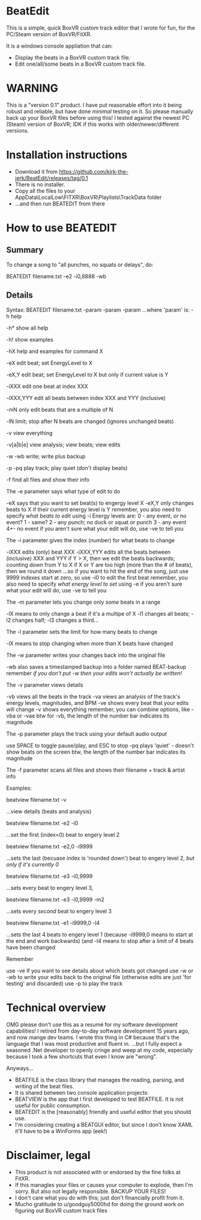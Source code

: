 # BeatEdit

This is a simple, quick BoxVR custom track editor that I wrote for fun,
for the PC/Steam version of BoxVR/FitXR.

It is a windows console appliation that can:
- Display the beats in a BoxVR custom track file.
- Edit one/all/some beats in a BoxVR custom track file.

WARNING
=======
This is a "version 0.1" product.  I have put reasonable effort into it being robust and
reliable, but have done *minimal* testing on it.
So please manually back up your BoxVR files before using this!
I tested against the newest PC (Steam) version of BoxVR; IDK if this works with
older/newer/different versions.

Installation instructions
=========================
- Download it from https://github.com/kirk-the-jerk/BeatEdit/releases/tag/0.1
- There is no installer.
- Copy all the files to your AppData\LocalLow\FITXR\BoxVR\Playlists\TrackData folder
- ...and then run BEATEDIT from there

How to use BEATEDIT
===================

Summary
-------
To change a song to "all punches, no squats or delays", do:

   BEATEDIT filename.txt -e2 -i0,8888 -wb


Details
-------

Syntax:  BEATEDIT filename.txt -param -param -param
...where 'param' is:
   -h        help
   
   -h*       show all help
   
   -h!       show examples
   
   -hX       help and examples for command X
   
   -eX       edit beat; set EnergyLevel to X
   
   -eX,Y     edit beat; set EnergyLevel to X but only if current value is Y
   
   -iXXX     edit one beat at index XXX
   
   -iXXX,YYY edit all beats between index XXX and YYY (inclusive)
   
   -mN       only edit beats that are a multiple of N
   
   -lN       limit; stop after N beats are changed (ignores unchanged beats)
   
   -v        view everything
   
   -v[a|b|e] view analysis; view beats; view edits
   
   -w -wb    write; write plus backup
   
   -p -pq    play track; play quiet (don't display beats)
   
   -f        find all files and show their info
   

The -e parameter says what type of edit to do

   -eX says that you want to set beat(s) to engergy level X
   -eX,Y only changes beats to X if their current energy level is Y
   remember, you also need to specify *what beats to edit* using -i
   Energy levels are:
     0 - any event, or no event?
     1 - same?
     2 - any punch; no duck or squat or punch
     3 - any event
     4+- no event
   if you aren't sure what your edit will do, use -ve to tell you

The -i parameter gives the index (number) for what beats to change

   -iXXX edits (only) beat XXX
   -iXXX,YYY edits all the beats between (inclusive) XXX and YYY
   if Y > X, then we edit the beats backwards; counting down from Y to X
   if X or Y are too high (more than the # of beats), then we round it down
   ...so if you want to hit the end of the song, just use 9999
   indexes start at zero, so use -i0 to edit the first beat
   remember, you also need to specify *what energy level to set* using -e
   if you aren't sure what your edit will do, use -ve to tell you

The -m parameter lets you change only *some* beats in a range

   -lX means to only change a beat if it's a multipe of X
   -l1 changes all beats; -l2 changes half; -l3 changes a third...

The -l parameter sets the limit for how many beats to change

   -lX means to stop changing when more than X beats have changed

The -w parameter  writes your changes back into the original file

   -wb also saves a timestamped backup into a folder named BEAT-backup
   remember *if you don't put -w then your edits won't actually be written!*

The -v parameter views details

   -vb views all the beats in the track
   -va views an analysis of the track's energy levels, magnitudes, and BPM
   -ve shows every beat that your edits will change
   -v  shows everything
   remember, you can combine options, like -vba or -vae
   btw for -vb, the length of the number bar indicates its magnitude

The -p parameter plays the track using your default audio output

   use SPACE to toggle pause/play, and ESC to stop
   -pq plays 'quiet' - doesn't show beats on the screen
   btw, the length of the number bar indicates its magnitude

The -f parameter scans all files and shows their filename + track & artist info

Examples:

beatview filename.txt -v

...view details (beats and analysis)


beatview filename.txt -e2 -i0

...set the first (index=0) beat to engery level 2


beatview filename.txt -e2,0 -i9999

...sets the last (becuase index is 'rounded down') beat to engery level 2,
*but only if it's currently 0*


beatview filename.txt -e3 -i0,9999

...sets every beat to engery level 3,


beatview filename.txt -e3 -i0,9999 -m2

...sets every *second* beat to engery level 3


beatview filename.txt -e1 -i9999,0 -l4

...sets the last 4 beats to engery level 1
   (because -i9999,0 means to start at the end and work backwards)
   (and -l4 means to stop after a limit of 4 beats have been changed


Remember

   use -ve if you want to see details about which beats got changed
   use -w or -wb to write your edits back to the original file
     (otherwise edits are just 'for testing' and discarded)
   use -p to play the track

Technical overview
==================
OMG please don't use this as a resumé for my software development capabilities!
I retired from day-to-day software development 15 years ago, and now mange dev teams.
I wrote this thing in C# because that's the language that I was most productive and fluent in.
...but I fully expect a seasoned .Net developer to openly cringe and weep at my code, especially
   because I took a few shortcuts that even I know are "wrong".

Anyways...
- BEATFILE is the class library that manages the reading, parsing, and writing of the beat files.
- It is shared between two console application projects:
- BEATVIEW is the app that I first developed to test BEATFILE.  It is not useful for public consumption.
- BEATEDIT is the [reasonably] friendly and useful editor that you should use.
- I'm considering creating a BEATGUI editor, but since I don't know XAML it'll have to be a WinForms app (eek!)

Disclaimer, legal
==================
- This product is not associated with or endorsed by the fine folks at FitXR.
- If this managles your files or causes your computer to explode, then I'm sorry.  But also not legally responsible.
  BACKUP YOUR FILES!
- I don't care what you do with this; just don't financially profit from it.
- Mucho gratitude to u/goodguy5000hd for doing the ground work on figuring out BoxVR custom track files
